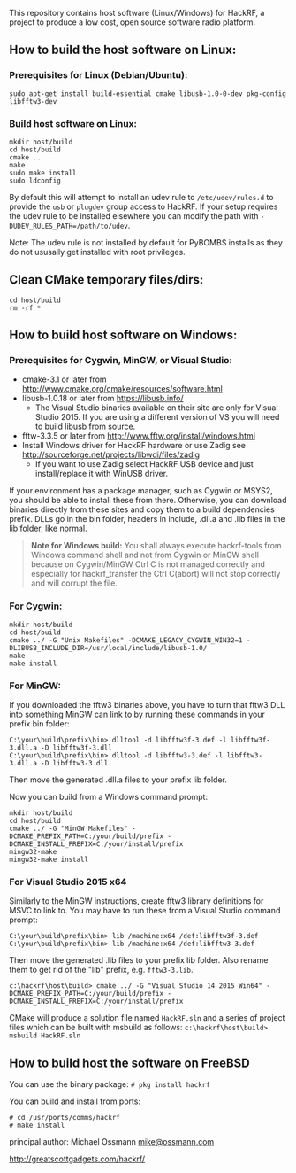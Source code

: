 This repository contains host software (Linux/Windows) for HackRF, a project to
produce a low cost, open source software radio platform.

## How to build the host software on Linux:

### Prerequisites for Linux (Debian/Ubuntu):
`sudo apt-get install build-essential cmake libusb-1.0-0-dev pkg-config libfftw3-dev`

### Build host software on Linux:
```
mkdir host/build
cd host/build
cmake ..
make
sudo make install
sudo ldconfig
```

By default this will attempt to install an udev rule to `/etc/udev/rules.d` to
provide the `usb` or `plugdev` group access to HackRF. If your setup requires
the udev rule to be installed elsewhere you can modify the path with
`-DUDEV_RULES_PATH=/path/to/udev`.

Note: The udev rule is not installed by default for PyBOMBS installs as
they do not ususally get installed with root privileges.

## Clean CMake temporary files/dirs:
```
cd host/build
rm -rf *
```

## How to build host software on Windows:
### Prerequisites for Cygwin, MinGW, or Visual Studio:

* cmake-3.1 or later from http://www.cmake.org/cmake/resources/software.html
* libusb-1.0.18 or later from https://libusb.info/
  * The Visual Studio binaries available on their site are only for Visual Studio 2015.  If you are using a different version of VS you will need to build libusb from source.
* fftw-3.3.5 or later from http://www.fftw.org/install/windows.html
* Install Windows driver for HackRF hardware or use Zadig see http://sourceforge.net/projects/libwdi/files/zadig
  - If you want to use Zadig select HackRF USB device and just install/replace it with WinUSB driver.

If your environment has a package manager, such as Cygwin or MSYS2, you should be able to install these from there.  Otherwise, you can download binaries directly from these sites and copy them to a build dependencies prefix. DLLs go in the bin folder, headers in include, .dll.a and .lib files in the lib folder, like normal.

>**Note for Windows build:**
 You shall always execute hackrf-tools from Windows command shell and not from Cygwin or MinGW shell because on Cygwin/MinGW
 Ctrl C is not managed correctly and especially for hackrf_transfer the Ctrl C(abort) will not stop correctly and will corrupt the file.

### For Cygwin:
```
mkdir host/build
cd host/build
cmake ../ -G "Unix Makefiles" -DCMAKE_LEGACY_CYGWIN_WIN32=1 -DLIBUSB_INCLUDE_DIR=/usr/local/include/libusb-1.0/
make
make install
```

### For MinGW:

If you downloaded the fftw3 binaries above, you have to turn that fftw3 DLL into something MinGW can link to by running these commands in your prefix bin folder:
```
C:\your\build\prefix\bin> dlltool -d libfftw3f-3.def -l libfftw3f-3.dll.a -D libfftw3f-3.dll
C:\your\build\prefix\bin> dlltool -d libfftw3-3.def -l libfftw3-3.dll.a -D libfftw3-3.dll
```

Then move the generated .dll.a files to your prefix lib folder.

Now you can build from a Windows command prompt:
```
mkdir host/build
cd host/build
cmake ../ -G "MinGW Makefiles" -DCMAKE_PREFIX_PATH=C:/your/build/prefix -DCMAKE_INSTALL_PREFIX=C:/your/install/prefix
mingw32-make
mingw32-make install
```

### For Visual Studio 2015 x64

Similarly to the MinGW instructions, create fftw3 library definitions for MSVC to link to.  You may have to run these from a Visual Studio command prompt:
```
C:\your\build\prefix\bin> lib /machine:x64 /def:libfftw3f-3.def
C:\your\build\prefix\bin> lib /machine:x64 /def:libfftw3-3.def
```
Then move the generated .lib files to your prefix lib folder.  Also rename them to get rid of the "lib" prefix, e.g. `fftw3-3.lib`.

```
c:\hackrf\host\build> cmake ../ -G "Visual Studio 14 2015 Win64" -DCMAKE_PREFIX_PATH=C:/your/build/prefix -DCMAKE_INSTALL_PREFIX=C:/your/install/prefix
```

CMake will produce a solution file named `HackRF.sln` and a series of
project files which can be built with msbuild as follows:
`c:\hackrf\host\build> msbuild HackRF.sln`

## How to build host the software on FreeBSD
You can use the binary package:
`# pkg install hackrf`

You can build and install from ports:
```
# cd /usr/ports/comms/hackrf
# make install
```

principal author: Michael Ossmann <mike@ossmann.com>

http://greatscottgadgets.com/hackrf/
